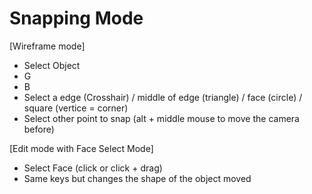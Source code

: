 # Snapping Mode

\[Wireframe mode]

* Select Object
* G
* B
* Select a edge (Crosshair) / middle of edge (triangle) / face (circle) / square (vertice = corner)
* Select other point to snap (alt + middle mouse to move the camera before)

\[Edit mode with Face Select Mode]

* Select Face (click or click + drag)
* Same keys but changes the shape of the object moved
